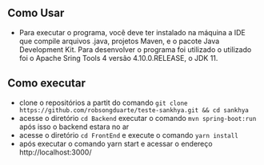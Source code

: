 ## Como Usar
* Para executar o programa, você deve ter instalado na máquina a IDE que compile arquivos .java, projetos Maven, e o pacote Java Development Kit. Para desenvolver o programa foi utilizado o utilizado foi o Apache Sring Tools 4 versão 4.10.0.RELEASE, o JDK 11.

## Como executar
* clone o repositórios a partit do comando `git clone https://github.com/robsongduarte/teste-sankhya.git && cd sankhya`
* acesse o diretório `cd Backend` executar o comando `mvn spring-boot:run` após isso o backend estara no ar
* acesse o diretório `cd FrontEnd` e execute o comando `yarn install`
* após executar o comando yarn start e acessar o endereço http://localhost:3000/
